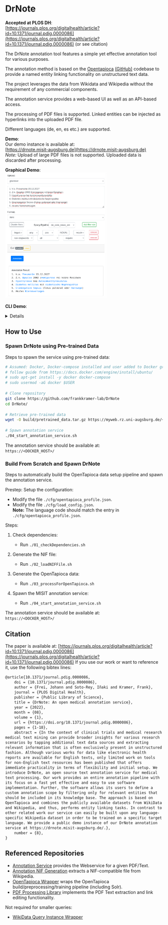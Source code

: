 # DrNote

**Accepted at PLOS DH**:  
[https://journals.plos.org/digitalhealth/article?id=10.1371/journal.pdig.0000086](https://journals.plos.org/digitalhealth/article?id=10.1371/journal.pdig.0000086) (or see citation)

The DrNote annotation tool features a simple yet effective annotation tool for various purposes.  

The annotation method is based on the [Opentapioca](https://arxiv.org/abs/1904.09131) [(GitHub)](https://github.com/wetneb/opentapioca) codebase to provide a named entity linking functionality on unstructured text data.

The project leverages the data from Wikidata and Wikipedia without the requirement of any commercial components.  

The annotation service provides a web-based UI as well as an API-based access.  

The processing of PDF files is supported. Linked entities can be injected as hyperlinks into the uploaded PDF file.  

Different languages (de, en, es etc.) are supported.

**Demo**:  
Our demo instance is available at:  
[https://drnote.misit-augsburg.de](https://drnote.misit-augsburg.de)  
*Note:* Upload of large PDF files is not supported. Uploaded data is discarded after processing.  

**Graphical Demo**:  
<kbd><img src="demo.png" alt="Annotation Demo" height="400"><kbd>  

**CLI Demo**:
<details>

```bash
# Enter text
text="Die Diagnosen sind Hypothyreose bei Autoimmunthyreoiditis, Diabetes mellitus mit diabetische Nephropathie und akutes Nierenversagen."
# Annotate
curl -k https://drnote.misit-augsburg.de/annotate \
  -F "inputType=plaintext" \
  -F "outputType=html" \
  -F \
"filterOptions={
  \"pipeline\": \"de_core_news_sm\",
  \"rules\": [
    \"any pos[NOUN,PROPN] require\",
    \"all non_stopwords require\"
  ]
}" \
  -F \
"plaintext=$text"
```
</details>

## How to Use
### Spawn DrNote using Pre-trained Data
Steps to spawn the service using pre-trained data:
```bash
# Assumed: Docker, Docker-compose installed and user added to Docker group
# follow guide from https://docs.docker.com/engine/install/ubuntu/
# sudo apt-get install -y docker docker-compose
# sudo usermod -aG docker $USER

# Clone repository
git clone https://github.com/frankkramer-lab/DrNote
cd DrNote/

# Retrieve pre-trained data
wget -O build/pretrained_data.tar.gz https://myweb.rz.uni-augsburg.de/~freijoha/DrNote/pretrained_data.tar.gz

# Spawn annotation service
./04_start_annotation_service.sh
```

The annotation service should be available at:  
`https://<DOCKER_HOST>/`

### Build From Scratch and Spawn DrNote
Steps to automatically build the OpenTapioca data setup pipeline and spawn the annotation service.  

Prestep: Setup the configuration:
  * Modify the file `./cfg/opentapioca_profile.json`.
  * Modify the file `./cfg/load_config.json`.  
    **Note:** The language code should match  the entry in `./cfg/opentapioca_profile.json`.

Steps:
1. Check dependencies:
   * Run `./01_checkDependencies.sh`

2. Generate the NIF file:
   * Run `./02_loadNIFFile.sh`

3. Generate the OpenTapioca data:
   * Run `./03_processForOpenTapioca.sh`

4. Spawn the MISIT annotation service:
   * Run `./04_start_annotation_service.sh`

The annotation service should be available at:  
`https://<DOCKER_HOST>/`

## Citation
The paper is available at: [https://journals.plos.org/digitalhealth/article?id=10.1371/journal.pdig.0000086](https://journals.plos.org/digitalhealth/article?id=10.1371/journal.pdig.0000086)
If you use our work or want to reference it, use the following bibtex lines:
```
@article{10.1371/journal.pdig.0000086,
    doi = {10.1371/journal.pdig.0000086},
    author = {Frei, Johann and Soto-Rey, Iñaki and Kramer, Frank},
    journal = {PLOS Digital Health},
    publisher = {Public Library of Science},
    title = {DrNote: An open medical annotation service},
    year = {2022},
    month = {08},
    volume = {1},
    url = {https://doi.org/10.1371/journal.pdig.0000086},
    pages = {1-18},
    abstract = {In the context of clinical trials and medical research medical text mining can provide broader insights for various research scenarios by tapping additional text data sources and extracting relevant information that is often exclusively present in unstructured fashion. Although various works for data like electronic health reports are available for English texts, only limited work on tools for non-English text resources has been published that offers immediate practicality in terms of flexibility and initial setup. We introduce DrNote, an open source text annotation service for medical text processing. Our work provides an entire annotation pipeline with its focus on a fast yet effective and easy to use software implementation. Further, the software allows its users to define a custom annotation scope by filtering only for relevant entities that should be included in its knowledge base. The approach is based on OpenTapioca and combines the publicly available datasets from WikiData and Wikipedia, and thus, performs entity linking tasks. In contrast to other related work our service can easily be built upon any language-specific Wikipedia dataset in order to be trained on a specific target language. We provide a public demo instance of our DrNote annotation service at https://drnote.misit-augsburg.de/.},
    number = {8},
}
```

## Referenced Repositories
 - [Annotation Service](https://git.rz.uni-augsburg.de/freijoha/annotation-service) provides the Webservice for a given PDF/Text.
 - [Annotation NIF Generation](https://git.rz.uni-augsburg.de/freijoha/annotation-nif-generation) extracts a NIF-compatible file from Wikipedia.
 - [OpenTapioca Wrapper](https://git.rz.uni-augsburg.de/freijoha/opentapioca) wraps the OpenTapioca build/preprocessing/training pipeline (including Solr). 
 - [PDF Processing Library](https://git.rz.uni-augsburg.de/freijoha/pdf-link2doc) implements the PDF Text extraction and link editing functionality.

 Not required for smaller queries:
 - [WikiData Query Instance Wrapper](https://git.rz.uni-augsburg.de/freijoha/wikidata-query-service)
